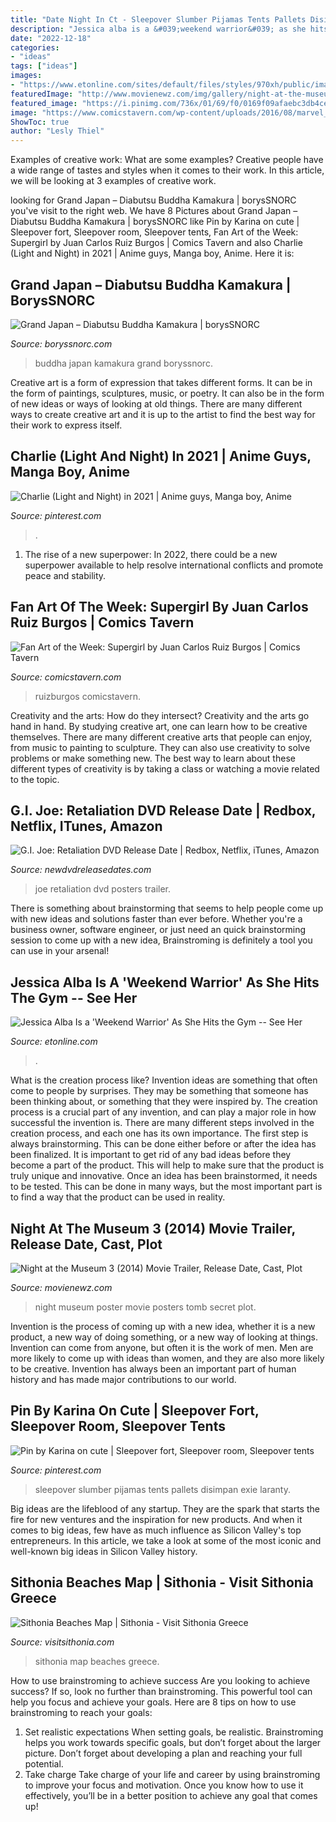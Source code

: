 ```yaml
---
title: "Date Night In Ct - Sleepover Slumber Pijamas Tents Pallets Disimpan Exie Laranty"
description: "Jessica alba is a &#039;weekend warrior&#039; as she hits the gym -- see her"
date: "2022-12-18"
categories:
- "ideas"
tags: ["ideas"]
images:
- "https://www.etonline.com/sites/default/files/styles/970xh/public/images/2017-09/img_6856.png?itok=5aoZRUO-"
featuredImage: "http://www.movienewz.com/img/gallery/night-at-the-museum-3/posters/night_at_the_museum_3_secret_of_the_tomb_poster_2.jpg"
featured_image: "https://i.pinimg.com/736x/01/69/f0/0169f09afaebc3db4cea7d9d3b41289f.jpg"
image: "https://www.comicstavern.com/wp-content/uploads/2016/08/marvel_s___captain_america_by_ruizburgos-da4g1tw-768x1086.jpg"
ShowToc: true
author: "Lesly Thiel"
---
```



Examples of creative work: What are some examples?
Creative people have a wide range of tastes and styles when it comes to their work. In this article, we will be looking at 3 examples of creative work.

	

		
looking for Grand Japan – Diabutsu Buddha Kamakura | borysSNORC you've visit to the right web. We have 8 Pictures about Grand Japan – Diabutsu Buddha Kamakura | borysSNORC like Pin by Karina on cute | Sleepover fort, Sleepover room, Sleepover tents, Fan Art of the Week: Supergirl by Juan Carlos Ruiz Burgos | Comics Tavern and also Charlie (Light and Night) in 2021 | Anime guys, Manga boy, Anime. Here it is:
		
    
## Grand Japan – Diabutsu Buddha Kamakura | BorysSNORC

<img loading=lazy src="https://boryssnorc.com/wp-content/uploads/2015/07/IMG_7734-0.jpg" onerror="this.onerror=null;this.src='https://tse1.mm.bing.net/th?id=OIP._QDDMPVcA-hr-0Wcma5grAHaJ4&amp;pid=15.1';" alt="Grand Japan – Diabutsu Buddha Kamakura | borysSNORC">

_Source: boryssnorc.com_

>buddha japan kamakura grand boryssnorc. 

	

Creative art is a form of expression that takes different forms. It can be in the form of paintings, sculptures, music, or poetry. It can also be in the form of new ideas or ways of looking at old things. There are many different ways to create creative art and it is up to the artist to find the best way for their work to express itself.

    
## Charlie (Light And Night) In 2021 | Anime Guys, Manga Boy, Anime

<img loading=lazy src="https://i.pinimg.com/736x/01/69/f0/0169f09afaebc3db4cea7d9d3b41289f.jpg" onerror="this.onerror=null;this.src='https://tse3.mm.bing.net/th?id=OIP.44wfKkeLMspw3ZiVLFk7WwHaLi&amp;pid=15.1';" alt="Charlie (Light and Night) in 2021 | Anime guys, Manga boy, Anime">

_Source: pinterest.com_

>. 

	

1. The rise of a new superpower: In 2022, there could be a new superpower available to help resolve international conflicts and promote peace and stability.

    
## Fan Art Of The Week: Supergirl By Juan Carlos Ruiz Burgos | Comics Tavern

<img loading=lazy src="https://www.comicstavern.com/wp-content/uploads/2016/08/marvel_s___captain_america_by_ruizburgos-da4g1tw-768x1086.jpg" onerror="this.onerror=null;this.src='https://tse1.mm.bing.net/th?id=OIP.K_h0lPOZe8QpbjlY08snBQHaKe&amp;pid=15.1';" alt="Fan Art of the Week: Supergirl by Juan Carlos Ruiz Burgos | Comics Tavern">

_Source: comicstavern.com_

>ruizburgos comicstavern. 

	

Creativity and the arts: How do they intersect?
Creativity and the arts go hand in hand. By studying creative art, one can learn how to be creative themselves. There are many different creative arts that people can enjoy, from music to painting to sculpture. They can also use creativity to solve problems or make something new. The best way to learn about these different types of creativity is by taking a class or watching a movie related to the topic.

    
## G.I. Joe: Retaliation DVD Release Date | Redbox, Netflix, ITunes, Amazon

<img loading=lazy src="http://www.newdvdreleasedates.com/images/posters/large/g.i.-joe-retaliation-2013-30.jpg" onerror="this.onerror=null;this.src='https://tse2.mm.bing.net/th?id=OIP.bK8FZhaW1O3l4perSyUDvAHaLH&amp;pid=15.1';" alt="G.I. Joe: Retaliation DVD Release Date | Redbox, Netflix, iTunes, Amazon">

_Source: newdvdreleasedates.com_

>joe retaliation dvd posters trailer. 

	

There is something about brainstorming that seems to help people come up with new ideas and solutions faster than ever before. Whether you're a business owner, software engineer, or just need an quick brainstorming session to come up with a new idea, Brainstroming is definitely a tool you can use in your arsenal!

    
## Jessica Alba Is A &#039;Weekend Warrior&#039; As She Hits The Gym -- See Her

<img loading=lazy src="https://www.etonline.com/sites/default/files/styles/970xh/public/images/2017-09/img_6856.png?itok=5aoZRUO-" onerror="this.onerror=null;this.src='https://tse4.mm.bing.net/th?id=OIP.W32bvKCvg7zpXc1ffsSKpgHaNL&amp;pid=15.1';" alt="Jessica Alba Is a &#039;Weekend Warrior&#039; As She Hits the Gym -- See Her">

_Source: etonline.com_

>. 

	

What is the creation process like?
Invention ideas are something that often come to people by surprises. They may be something that someone has been thinking about, or something that they were inspired by. The creation process is a crucial part of any invention, and can play a major role in how successful the invention is. There are many different steps involved in the creation process, and each one has its own importance. 
The first step is always brainstorming. This can be done either before or after the idea has been finalized. It is important to get rid of any bad ideas before they become a part of the product. This will help to make sure that the product is truly unique and innovative. Once an idea has been brainstormed, it needs to be tested. This can be done in many ways, but the most important part is to find a way that the product can be used in reality.

    
## Night At The Museum 3 (2014) Movie Trailer, Release Date, Cast, Plot

<img loading=lazy src="http://www.movienewz.com/img/gallery/night-at-the-museum-3/posters/night_at_the_museum_3_secret_of_the_tomb_poster_2.jpg" onerror="this.onerror=null;this.src='https://tse4.mm.bing.net/th?id=OIP.X884nYtcD35bX-VS6CX7JQHaK-&amp;pid=15.1';" alt="Night at the Museum 3 (2014) Movie Trailer, Release Date, Cast, Plot">

_Source: movienewz.com_

>night museum poster movie posters tomb secret plot. 

	

Invention is the process of coming up with a new idea, whether it is a new product, a new way of doing something, or a new way of looking at things. Invention can come from anyone, but often it is the work of men. Men are more likely to come up with ideas than women, and they are also more likely to be creative. Invention has always been an important part of human history and has made major contributions to our world.

    
## Pin By Karina On Cute | Sleepover Fort, Sleepover Room, Sleepover Tents

<img loading=lazy src="https://i.pinimg.com/736x/36/8a/d3/368ad3507524523397074de9838a636a.jpg" onerror="this.onerror=null;this.src='https://tse4.mm.bing.net/th?id=OIP.2VJM-za6RhtC6US52VVNfAHaJ3&amp;pid=15.1';" alt="Pin by Karina on cute | Sleepover fort, Sleepover room, Sleepover tents">

_Source: pinterest.com_

>sleepover slumber pijamas tents pallets disimpan exie laranty. 

	

Big ideas are the lifeblood of any startup. They are the spark that starts the fire for new ventures and the inspiration for new products. And when it comes to big ideas, few have as much influence as Silicon Valley's top entrepreneurs. In this article, we take a look at some of the most iconic and well-known big ideas in Silicon Valley history.

    
## Sithonia Beaches Map | Sithonia - Visit Sithonia Greece

<img loading=lazy src="https://visitsithonia.com/wp-content/uploads/2020/11/Sithonia-Beches-map-scaled.jpg" onerror="this.onerror=null;this.src='https://tse3.mm.bing.net/th?id=OIP.D3_yftDDWfV11jyJIuYHogHaDh&amp;pid=15.1';" alt="Sithonia Beaches Map | Sithonia - Visit Sithonia Greece">

_Source: visitsithonia.com_

>sithonia map beaches greece. 

	

How to use brainstroming to achieve success
Are you looking to achieve success? If so, look no further than brainstroming. This powerful tool can help you focus and achieve your goals. Here are 8 tips on how to use brainstroming to reach your goals: 
1. Set realistic expectations 
When setting goals, be realistic. Brainstroming helps you work towards specific goals, but don’t forget about the larger picture. Don’t forget about developing a plan and reaching your full potential. 
2. Take charge 
Take charge of your life and career by using brainstroming to improve your focus and motivation. Once you know how to use it effectively, you’ll be in a better position to achieve any goal that comes up! 

